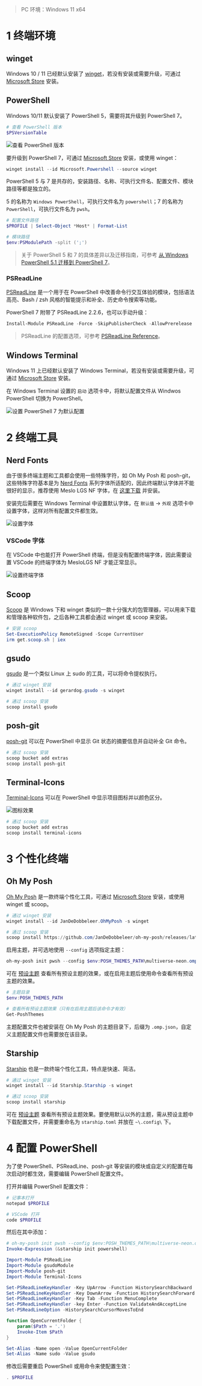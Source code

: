 

>   PC 环境：Windows 11 x64

# 1 终端环境

## winget

Windows 10 / 11 已经默认安装了 [winget](https://learn.microsoft.com/zh-cn/windows/package-manager/winget/)，若没有安装或需要升级，可通过 [Microsoft Store](https://www.microsoft.com/store/productid/9NBLGGH4NNS1) 安装。

## PowerShell

Windows 10/11 默认安装了 PowerShell 5，需要将其升级到 PowerShell 7。

```powershell
# 查看 PowerShell 版本
$PSVersionTable
```

![查看 PowerShell 版本](https://raw.githubusercontent.com/genskyff/image-hosting/main/images/202310082043223.png)

要升级到 PowerShell 7，可通过 [Microsoft Store](https://www.microsoft.com/store/productid/9MZ1SNWT0N5D) 安装，或使用 winget：

```powershell
winget install --id Microsoft.Powershell --source winget
```

PowerShell 5 与 7 是共存的，安装路径、名称、可执行文件名、配置文件、模块路径等都是独立的。

5 的名称为 `Windows PowerShell`，可执行文件名为 `powershell`；7 的名称为 `PowerShell`，可执行文件名为 `pwsh`。 

```powershell
# 配置文件路径
$PROFILE | Select-Object *Host* | Format-List

# 模块路径
$env:PSModulePath -split (';')
```

>   关于 PowerShell 5 和 7 的具体差异以及迁移指南，可参考 [从 Windows PowerShell 5.1 迁移到 PowerShell 7](https://learn.microsoft.com/zh-cn/powershell/scripting/whats-new/migrating-from-windows-powershell-51-to-powershell-7?view=powershell-7.3)。

### PSReadLine

[PSReadLine](https://github.com/PowerShell/PSReadLine) 是一个用于在 PowerShell 中改善命令行交互体验的模块，包括语法高亮、Bash / zsh 风格的智能提示和补全、历史命令搜索等功能。

PowerShell 7 附带了 PSReadLine 2.2.6，也可以手动升级：

```powershell
Install-Module PSReadLine -Force -SkipPublisherCheck -AllowPrerelease
```

>   PSReadLine 的配置选项，可参考 [PSReadLine Reference](https://learn.microsoft.com/en-us/powershell/module/psreadline/?view=powershell-7.3)。

## Windows Terminal

Windows 11 上已经默认安装了 Windows Terminal，若没有安装或需要升级，可通过 [Microsoft Store](https://www.microsoft.com/en-us/p/windows-terminal/9n0dx20hk701) 安装。

在 Windows Terminal 设置的 `启动` 选项卡中，将默认配置文件从 Windwos PowerShell 切换为 PowerShell。

![设置 PowerShell 7 为默认配置](https://raw.githubusercontent.com/genskyff/image-hosting/main/images/202310082138565.png)

# 2 终端工具

## Nerd Fonts

由于很多终端主题和工具都会使用一些特殊字符，如 Oh My Posh 和 posh-git，这些特殊字符基本是为 [Nerd Fonts](https://www.nerdfonts.com/) 系列字体所适配的，因此终端默认字体并不能很好的显示，推荐使用 Meslo LGS NF 字体，在 [这里下载](https://github.com/romkatv/powerlevel10k-media/blob/master/MesloLGS%20NF%20Regular.ttf) 并安装。

安装完后需要在 Windows Terminal 中设置默认字体，在 `默认值` -> `外观` 选项卡中设置字体，这样对所有配置文件都生效。

![设置字体](https://raw.githubusercontent.com/genskyff/image-hosting/main/images/202310082203360.png)

### VSCode 字体

在 VSCode 中也能打开 PowerShell 终端，但是没有配置终端字体，因此需要设置 VSCode 的终端字体为 MesloLGS NF 才能正常显示。

![设置终端字体](https://raw.githubusercontent.com/genskyff/image-hosting/main/images/202304301907363.png)

## Scoop

[Scoop](https://scoop.sh/) 是 Windows 下和 winget 类似的一款十分强大的包管理器，可以用来下载和管理各种软件包，之后各种工具都会通过 winget 或  scoop 来安装。

```powershell
# 安装 scoop
Set-ExecutionPolicy RemoteSigned -Scope CurrentUser
irm get.scoop.sh | iex
```

## gsudo

[gsudo](https://gerardog.github.io/gsudo/docs/intro) 是一个类似 Linux 上 sudo 的工具，可以将命令提权执行。

```powershell
# 通过 winget 安装
winget install --id gerardog.gsudo -s winget

# 通过 scoop 安装
scoop install gsudo
```

## posh-git

[posh-git](https://github.com/dahlbyk/posh-git) 可以在 PowerShell 中显示 Git 状态的摘要信息并自动补全 Git 命令。

```powershell
# 通过 scoop 安装
scoop bucket add extras
scoop install posh-git
```

## Terminal-Icons

[Terminal-Icons](https://github.com/devblackops/Terminal-Icons) 可以在 PowerShell 中显示项目图标并以颜色区分。

![图标效果](https://raw.githubusercontent.com/genskyff/image-hosting/main/images/202203280547128.png)

```powershell
# 通过 scoop 安装
scoop bucket add extras
scoop install terminal-icons
```

# 3 个性化终端

## Oh My Posh

[Oh My Posh](https://ohmyposh.dev/docs/) 是一款终端个性化工具，可通过 [Microsoft Store](https://apps.microsoft.com/detail/XP8K0HKJFRXGCK) 安装，或使用 winget 或 scoop。

```powershell
# 通过 winget 安装
winget install --id JanDeDobbeleer.OhMyPosh -s winget

# 通过 scoop 安装
scoop install https://github.com/JanDeDobbeleer/oh-my-posh/releases/latest/download/oh-my-posh.json
```

启用主题，并可选地使用 `--config` 选项指定主题：

```powershell
oh-my-posh init pwsh --config $env:POSH_THEMES_PATH\multiverse-neon.omp.json | Invoke-Expression
```

可在 [预设主题](https://ohmyposh.dev/docs/themes) 查看所有预设主题的效果，或在启用主题后使用命令查看所有预设主题的效果。

```powershell
# 主题目录
$env:POSH_THEMES_PATH

# 查看所有预设主题效果（只有在启用主题后该命令才有效）
Get-PoshThemes
```

主题配置文件也被安装在 Oh My Posh 的主题目录下，后缀为 `.omp.json`，自定义主题配置文件也需要放在该目录。

## Starship

[Starship](https://starship.rs/guide/#%F0%9F%9A%80-installation) 也是一款终端个性化工具，特点是快速、简洁。

```powershell
# 通过 winget 安装
winget install --id Starship.Starship -s winget

# 通过 scoop 安装
scoop install starship
```

可在 [预设主题](https://starship.rs/presets/#nerd-font-symbols) 查看所有预设主题效果。要使用默认以外的主题，需从预设主题中下载配置文件，并需要重命名为 `starship.toml` 并放在 `~\.config\` 下。

# 4 配置 PowerShell

为了使 PowerShell、PSReadLine、posh-git 等安装的模块或自定义的配置在每次启动时都生效，需要编辑 PowerShell 配置文件。

打开并编辑 PowerShell 配置文件：

```powershell
# 记事本打开
notepad $PROFILE

# VSCode 打开
code $PROFILE
```

然后在其中添加：

```powershell
# oh-my-posh init pwsh --config $env:POSH_THEMES_PATH\multiverse-neon.omp.json | Invoke-Expression
Invoke-Expression (&starship init powershell)

Import-Module PSReadLine
Import-Module gsudoModule
Import-Module posh-git
Import-Module Terminal-Icons

Set-PSReadLineKeyHandler -Key UpArrow -Function HistorySearchBackward
Set-PSReadLineKeyHandler -Key DownArrow -Function HistorySearchForward
Set-PSReadLineKeyHandler -Key Tab -Function MenuComplete
Set-PSReadLineKeyHandler -key Enter -Function ValidateAndAcceptLine
Set-PSReadLineOption -HistorySearchCursorMovesToEnd

function OpenCurrentFolder {
	param($Path = '.')
	Invoke-Item $Path
}

Set-Alias -Name open -Value OpenCurrentFolder
Set-Alias -Name sudo -Value gsudo
```

修改后需要重启 PowerShell 或用命令来使配置生效：

```powershell
. $PROFILE
```
